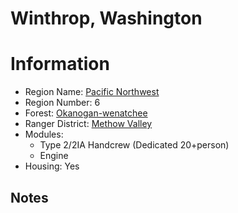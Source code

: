 
Winthrop, Washington
====================
  
# Information  
* Region Name: [Pacific Northwest]()  
* Region Number: 6  
* Forest: [Okanogan-wenatchee](http://www.fs.usda.gov/okawen)  
* Ranger District: [Methow Valley]()  
* Modules:  
  - Type 2/2IA Handcrew  (Dedicated 20+person)  
  - Engine  
* Housing: Yes  
  
## Notes

